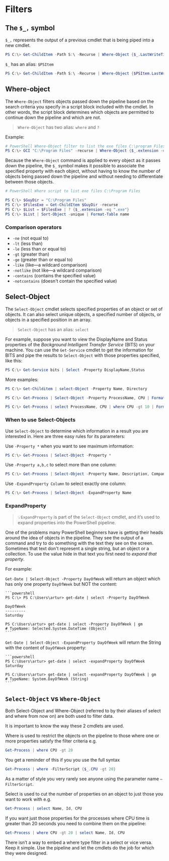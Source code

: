 # Filters

## The `$_,` symbol

`$_,` represents the output of a previous cmdlet that is being piped into a new cmdlet.

```powershell
PS C:\> Get-ChildItem -Path S:\ -Recurse | Where-Object {$_.LastWriteTime -gt "05/12/2015"}
```

`$_` has an alias: `$PSItem`

```powershell
PS C:\> Get-ChildItem -Path S:\ -Recurse | Where-Object {$PSItem.LastWriteTime -gt "05/12/2015"}
```

## Where-object

The `Where-Object` filters objects passed down the pipeline based on the search criteria you specify in a script block included with the cmdlet. In other words, the script block determines which objects are permitted to continue down the pipeline and which are not.

>`Where-Object` has two alias: `where` and `?`

Example:

```powershell
# PowerShell Where-Object filter to list the exe files C:\program Files
PS C:\> GCI "C:\Program Files" -recurse | Where-Object {$_.extension -eq ".exe"}
```

Because the `Where-Object` command is applied to every object as it passes down the pipeline, the `$_` symbol makes it possible to associate the specified property with each object, without having to know the number of objects being passed down the pipeline and without needing to differentiate between those objects.

```powershell
# PowerShell Where script to list exe files C:\Program Files

PS C:\> $GuyDir = "C:\Program Files"
PS C:\> $FilesExe = Get-ChildItem $GuyDir -recurse
PS C:\> $List = $FilesExe | ? {$_.extension -eq ".exe"}
PS C:\> $List | Sort-Object -unique | Format-Table name
```

### Comparison operators

- `-ne` (not equal to)
- `-lt` (less than)
- `-le` (less than or equal to)
- `-gt` (greater than)
- `-ge` (greater than or equal to)
- `-like` (like—a wildcard comparison)
- `-notlike` (not like—a wildcard comparison)
- `-contains` (contains the specified value)
- `-notcontains` (doesn't contain the specified value)

## Select-Object

The `Select-Object` cmdlet selects specified properties of an object or set of objects. It can also select unique objects, a specified number of objects, or objects in a specified position in an array.

>`Select-Object` has an alias: `select`

For example, suppose you want to view the DisplayName and Status properties of the *Background Intelligent Transfer Service* (BITS) on your machine. You can use the `Get-Service` cmdlet to get the information for BITS and pipe the results to `Select-Object` with those properties specified, like this:

```powershell
PS C:\> Get-Service bits | Select -Property DisplayName,Status
```

More examples:

```powershell
PS C:\> Get-Childitem | select-Object -Property Name, Directory
```

```powershell
PS C:\> Get-Process | Select-Object -Property ProcessName, CPU | Format-List
```

```powershell
PS C:\> Get-Process | select ProcessName, CPU | where CPU -gt 10 | Format-List
```

### When to use Select-Objects

Use `Select-Object` to determine which information in a result you are interested in. Here are three easy rules for its parameters:

Use `-Property *` when you want to see maximum information:

```powershell
PS C:\> Get-Process | Select-Object -Property *
```

Use `-Property a,b,c` to select more than one column:

```powershell
PS C:\> Get-Process | Select-Object -Property Name, Description, Company
```

Use `-ExpandProperty Column` to select exactly one column:

```powershell
PS C:\> Get-Process | Select-Object -ExpandProperty Name
```

### ExpandProperty

>💡`ExpandProperty` is part of the `Select-Object` cmdlet, and it’s used to expand properties into the PowerShell pipeline.

One of the problems many PowerShell beginners have is getting their heads around the idea of objects in the pipeline. They see the output of a command and try to do something with the text they see on the screen. Sometimes that text don't represent a single string, but an object or a collection. To use the value hide in that text you first need to *expand that property*.

For example:

`Get-Date | Select-Object -Property DayOfWeek` will return an object which has only one property `DayOfWeek` but NOT the content:

    ```powershell
    PS C:\> PS C:\Users\artur> get-date | select -Property DayOfWeek

    DayOfWeek
    ---------
    Saturday

    PS C:\Users\artur> get-date | select -Property DayOfWeek | gm
    # TypeName: Selected.System.DateTime (Object)
    ```

`Get-Date | Select-Object -ExpandProperty DayOfWeek` will return the String with the content of `DayOfWeek` property:

    ```powershell
    PS C:\Users\artur> get-date | select -expandProperty DayOfWeek
    Saturday

    PS C:\Users\artur> get-date | select -expandProperty DayOfWeek | gm
    # TypeName: System.DayOfWeek (String)
    ```

## `Select-Object` vs `Where-Object`

Both Select-Object and Where-Object (referred to by their aliases of select and where from now on) are both used to filter data.

It is important to know the way these 2 cmdlets are used.

Where is used to restrict the objects on the pipeline to those where one or more properties satisfy the filter criteria e.g.

```powershell
Get-Process | where CPU -gt 20
```

You get a reminder of this if you you use the full syntax

```powershell
Get-Process | where -FilterScript {$_.CPU -gt 20}
```

As a matter of style you very rarely see anyone using the parameter name `–FilterScript`.

Select is used to cut the number of properties on an object to just those you want to work with e.g.

```powershell
Get-Process | select Name, Id, CPU
```

If you want just those properties for the processes where CPU time is greater than 20 seconds you need to combine them on the pipeline:

```powershell
Get-Process | where CPU -gt 20 | select Name, Id, CPU
```

There isn’t a way to embed a where type filter in a select or vice versa. Keep it simple. Use the pipeline and let the cmdlets do the job for which they were designed.
